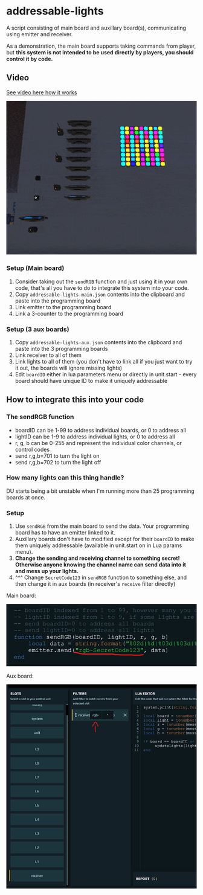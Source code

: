 # addressable-lights
A script consisting of main board and auxillary board(s), communicating using emitter and receiver.

As a demonstration, the main board supports taking commands from player, but **this system is not intended to be used directly by players, you should control it by code.**

## Video

[See video here how it works](https://unstable.life/pending-universe/addressable-lights.mp4)


![](matrix-display.gif)

### Setup (Main board)
1. Consider taking out the `sendRGB` function and just using it in your own code, that's all you have to do to integrate this system into your code.
2. Copy `addressable-lights-main.json` contents into the clipboard and paste into the programming board
3. Link emitter to the programming board
4. Link a 3-counter to the programming board

### Setup (3 aux boards)
1. Copy `addressable-lights-aux.json` contents into the clipboard and paste into the 3 programming boards
2. Link receiver to all of them
3. Link lights to all of them (you don't have to link all if you just want to try it out, the boards will ignore missing lights)
4. Edit `boardID` either in lua parameters menu or directly in unit.start - every board should have unique ID to make it uniquely addressable


## How to integrate this into your code

### The sendRGB function
- boardID can be 1-99 to address individual boards, or 0 to address all
- lightID can be 1-9 to address individual lights, or 0 to address all
- r, g, b can be 0-255 and represent the individual color channels, or control codes
- send r,g,b=701 to turn the light on
- send r,g,b=702 to turn the light off

### How many lights can this thing handle?
DU starts being a bit unstable when I'm running more than 25 programming boards at once.


### Setup
1. Use `sendRGB` from the main board to send the data. Your programming board has to have an emitter linked to it.
2. Auxillary boards don't have to modified except for their `boardID` to make them uniquely addressable (available in unit.start on in Lua params menu).
3. **Change the sending and receiving channel to something secret! Otherwise anyone knowing the channel name can send data into it and mess up your lights.**
4. ^^^ Change `SecretCode123` in `sendRGB` function to something else, and then change it in aux boards (in receiver's `receive` filter directly)

Main board:

![](sender-channel.png)

Aux board:

![](receiver-channel.png)